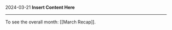 2024-03-21
__Insert Content Here__
_______________________
To see the overall month: [[March Recap]].